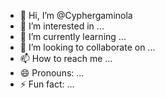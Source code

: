 - 👋 Hi, I’m @Cyphergaminola
- 👀 I’m interested in ...
- 🌱 I’m currently learning ...
- 💞️ I’m looking to collaborate on ...
- 📫 How to reach me ...
- 😄 Pronouns: ...
- ⚡ Fun fact: ...

<!---
Cyphergaminola/Cyphergaminola is a ✨ special ✨ repository because its `README.md` (this file) appears on your GitHub profile.
You can click the Preview link to take a look at your changes.
--->
